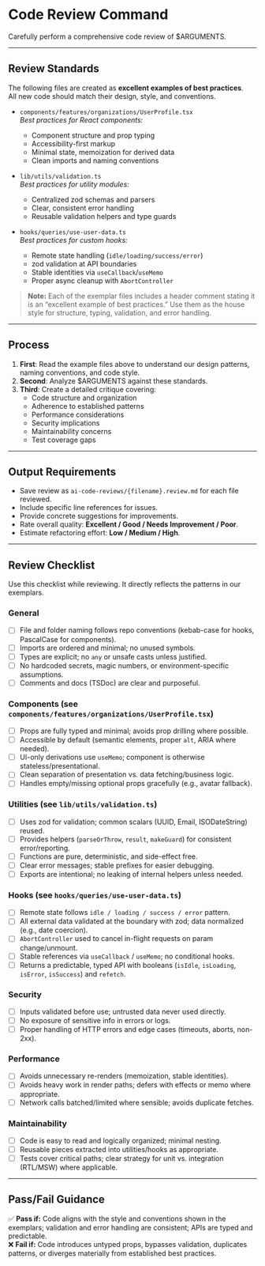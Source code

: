 # Code Review Command

Carefully perform a comprehensive code review of $ARGUMENTS.

---

## Review Standards

The following files are created as **excellent examples of best practices**.  
All new code should match their design, style, and conventions.

- `components/features/organizations/UserProfile.tsx`  
  *Best practices for React components:*  
  - Component structure and prop typing  
  - Accessibility-first markup  
  - Minimal state, memoization for derived data  
  - Clean imports and naming conventions  

- `lib/utils/validation.ts`  
  *Best practices for utility modules:*  
  - Centralized zod schemas and parsers  
  - Clear, consistent error handling  
  - Reusable validation helpers and type guards  

- `hooks/queries/use-user-data.ts`  
  *Best practices for custom hooks:*  
  - Remote state handling (`idle/loading/success/error`)  
  - zod validation at API boundaries  
  - Stable identities via `useCallback`/`useMemo`  
  - Proper async cleanup with `AbortController`  

> **Note:** Each of the exemplar files includes a header comment stating it is an “excellent example of best practices.” Use them as the house style for structure, typing, validation, and error handling.

---

## Process

1. **First**: Read the example files above to understand our design patterns, naming conventions, and code style.
2. **Second**: Analyze $ARGUMENTS against these standards.
3. **Third**: Create a detailed critique covering:
   - Code structure and organization
   - Adherence to established patterns
   - Performance considerations
   - Security implications
   - Maintainability concerns
   - Test coverage gaps

---

## Output Requirements

- Save review as `ai-code-reviews/{filename}.review.md` for each file reviewed.
- Include specific line references for issues.
- Provide concrete suggestions for improvements.
- Rate overall quality: **Excellent / Good / Needs Improvement / Poor**.
- Estimate refactoring effort: **Low / Medium / High**.

---

## Review Checklist

Use this checklist while reviewing. It directly reflects the patterns in our exemplars.

### General
- [ ] File and folder naming follows repo conventions (kebab-case for hooks, PascalCase for components).
- [ ] Imports are ordered and minimal; no unused symbols.
- [ ] Types are explicit; no `any` or unsafe casts unless justified.
- [ ] No hardcoded secrets, magic numbers, or environment-specific assumptions.
- [ ] Comments and docs (TSDoc) are clear and purposeful.

### Components (see `components/features/organizations/UserProfile.tsx`)
- [ ] Props are fully typed and minimal; avoids prop drilling where possible.
- [ ] Accessible by default (semantic elements, proper `alt`, ARIA where needed).
- [ ] UI-only derivations use `useMemo`; component is otherwise stateless/presentational.
- [ ] Clean separation of presentation vs. data fetching/business logic.
- [ ] Handles empty/missing optional props gracefully (e.g., avatar fallback).

### Utilities (see `lib/utils/validation.ts`)
- [ ] Uses zod for validation; common scalars (UUID, Email, ISODateString) reused.
- [ ] Provides helpers (`parseOrThrow`, `result`, `makeGuard`) for consistent error/reporting.
- [ ] Functions are pure, deterministic, and side-effect free.
- [ ] Clear error messages; stable prefixes for easier debugging.
- [ ] Exports are intentional; no leaking of internal helpers unless needed.

### Hooks (see `hooks/queries/use-user-data.ts`)
- [ ] Remote state follows `idle / loading / success / error` pattern.
- [ ] All external data validated at the boundary with zod; data normalized (e.g., date coercion).
- [ ] `AbortController` used to cancel in-flight requests on param change/unmount.
- [ ] Stable references via `useCallback` / `useMemo`; no conditional hooks.
- [ ] Returns a predictable, typed API with booleans (`isIdle`, `isLoading`, `isError`, `isSuccess`) and `refetch`.

### Security
- [ ] Inputs validated before use; untrusted data never used directly.
- [ ] No exposure of sensitive info in errors or logs.
- [ ] Proper handling of HTTP errors and edge cases (timeouts, aborts, non-2xx).

### Performance
- [ ] Avoids unnecessary re-renders (memoization, stable identities).
- [ ] Avoids heavy work in render paths; defers with effects or memo where appropriate.
- [ ] Network calls batched/limited where sensible; avoids duplicate fetches.

### Maintainability
- [ ] Code is easy to read and logically organized; minimal nesting.
- [ ] Reusable pieces extracted into utilities/hooks as appropriate.
- [ ] Tests cover critical paths; clear strategy for unit vs. integration (RTL/MSW) where applicable.

---

## Pass/Fail Guidance

✅ **Pass if:** Code aligns with the style and conventions shown in the exemplars; validation and error handling are consistent; APIs are typed and predictable.  
❌ **Fail if:** Code introduces untyped props, bypasses validation, duplicates patterns, or diverges materially from established best practices.